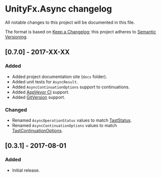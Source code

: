 # UnityFx.Async changelog
All notable changes to this project will be documented in this file.

The format is based on [Keep a Changelog](http://keepachangelog.com/); this project adheres to [Semantic Versioning](http://semver.org/).

## [0.7.0] - 2017-XX-XX

### Added
- Added project documentation site (`docs` folder).
- Added unit tests for `AsyncResult`.
- Added `AsyncContinuationOptions` support to continuations.
- Added [AppVeyor CI](https://ci.appveyor.com/project/Arvtesh/unityfx-async) support.
- Added [GitVersion](https://gitversion.readthedocs.io/en/latest/) support.

### Changed
- Renamed `AsyncOperationStatus` values to match [TastStatus](https://msdn.microsoft.com/ru-ru/library/system.threading.tasks.taskstatus(v=vs.110).aspx).
- Renamed `AsyncContinuationOptions` values to match [TastContinuationOptions](https://msdn.microsoft.com/ru-ru/library/system.threading.tasks.taskcontinuationoptions(v=vs.110).aspx).

## [0.3.1] - 2017-08-01

### Added
- Initial release.

